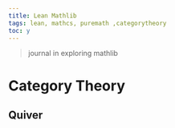 ```yaml
---
title: Lean Mathlib
tags: lean, mathcs, puremath ,categorytheory
toc: y
---
```


> journal in exploring mathlib

# Category Theory

## Quiver

